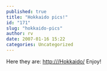```yaml
---
published: true
title: "Hokkaido pics!"
id: "171"
slug: "hokkaido-pics"
author: rv
date: 2007-01-16 15:22
categories: Uncategorized
---
```

Here they are: <a href="http:///Hokkaido/">http:///Hokkaido/</a> Enjoy!